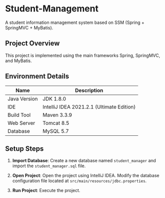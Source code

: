 # Student-Management

A student information management system based on SSM (Spring + SpringMVC + MyBatis).

## Project Overview
This project is implemented using the main frameworks Spring, SpringMVC, and MyBatis.

## Environment Details

| Name         | Description                              |
| ------------ | ---------------------------------------- |
| Java Version | JDK 1.8.0                                |
| IDE          | IntelliJ IDEA 2021.2.1 (Ultimate Edition)|
| Build Tool   | Maven 3.3.9                              |
| Web Server   | Tomcat 8.5                               |
| Database     | MySQL 5.7                                |

## Setup Steps

1. **Import Database**: Create a new database named `student_manager` and import the `student_manager.sql` file.

2. **Open Project**: Open the project using IntelliJ IDEA. Modify the database configuration file located at `src/main/resources/jdbc.properties`.

3. **Run Project**: Execute the project.
